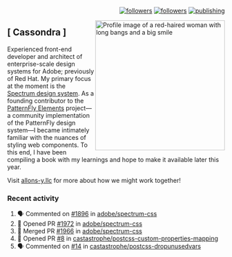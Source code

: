 <p align="right"><a rel="me" href="https://front-end.social/@castastrophe">
    <img alt="followers" title="Follow me on Mastodon" src="https://img.shields.io/mastodon/follow/109297102751309835?domain=https%3A%2F%2Ffront-end.social&label=Follow&logo=mastodon&logoColor=white&style=for-the-badge&labelColor=008080&color=006969"/></a>
  <a href="https://codepen.io/castastrophe/">
    <img alt="followers" title="Follow me on CodePen" src="https://img.shields.io/badge/16-1?color=640464&labelColor=7c007c&style=for-the-badge&logo=codepen&label=Follow"/></a>
<a href="https://castastrophe.medium.com/">
    <img alt="publishing" title="View articles on Medium" src="https://img.shields.io/badge/107-1?color=666&labelColor=444&label=subscribe&logo=medium&logoColor=white&style=for-the-badge"/></a>
    </p>
    
<img align="right" src="https://user-images.githubusercontent.com/1840295/209837133-f6b4d7a5-2117-4634-83b8-a635fb49a96a.png" height="300" alt="Profile image of a red-haired woman with long bangs and a big smile">

## [&nbsp;Cassondra&nbsp;]
    
Experienced front-end developer and architect of enterprise-scale design systems for Adobe; previously of Red Hat. My primary focus at the moment is the [Spectrum design system](https://github.com/adobe/spectrum-css). As a founding contributor to the [PatternFly&nbsp;Elements](https://github.com/patternfly/patternfly-elements) project&mdash;a community implementation of the PatternFly design system&mdash;I became intimately familiar with the nuances of styling web components. To this end, I have been compiling a book with my learnings and hope to make it available later this year.

Visit [allons-y.llc](http://allons-y.llc/) for more about how we might work together!

### Recent activity

<!--START_SECTION:activity-->
1. 🗣 Commented on [#1896](https://github.com/adobe/spectrum-css/issues/1896) in [adobe/spectrum-css](https://github.com/adobe/spectrum-css)
2. 💪 Opened PR [#1972](https://github.com/adobe/spectrum-css/pull/1972) in [adobe/spectrum-css](https://github.com/adobe/spectrum-css)
3. 🎉 Merged PR [#1966](https://github.com/adobe/spectrum-css/pull/1966) in [adobe/spectrum-css](https://github.com/adobe/spectrum-css)
4. 💪 Opened PR [#8](https://github.com/castastrophe/postcss-custom-properties-mapping/pull/8) in [castastrophe/postcss-custom-properties-mapping](https://github.com/castastrophe/postcss-custom-properties-mapping)
5. 🗣 Commented on [#14](https://github.com/castastrophe/postcss-dropunusedvars/issues/14) in [castastrophe/postcss-dropunusedvars](https://github.com/castastrophe/postcss-dropunusedvars)
<!--END_SECTION:activity-->
